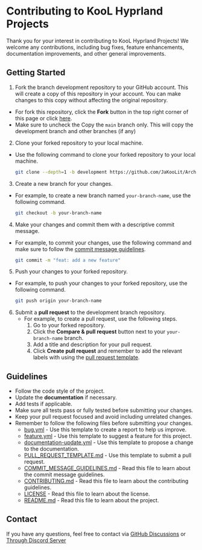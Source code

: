 # Contributing to KooL Hyprland Projects

Thank you for your interest in contributing to KooL Hyprland Projects! We welcome any contributions, including bug fixes, feature enhancements, documentation improvements, and other general improvements.

## Getting Started

1. Fork the branch development repository to your GitHub account. This will create a copy of this repository in your account. You can make changes to this copy without affecting the original repository.
  - For fork this repository, click the **Fork** button in the top right corner of this page or click [here](https://github.com/JaKooLit/Arch-Hyprland/fork).
  - Make sure to uncheck the Copy the `main` branch only. This will copy the development branch and other branches (if any)
 
2. Clone your forked repository to your local machine.

  - Use the following command to clone your forked repository to your local machine.

     ```bash
     git clone --depth=1 -b development https://github.com/JaKooLit/Arch-Hyprland.git
     ```

3. Create a new branch for your changes.

  - For example, to create a new branch named `your-branch-name`, use the following command.

     ```bash
     git checkout -b your-branch-name
     ```

4. Make your changes and commit them with a descriptive commit message.

  - For example, to commit your changes, use the following command and make sure to follow the [commit message guidelines](https://github.com/JaKooLit/Arch-Hyprland/blob/main/COMMIT_MESSAGE_GUIDELINES.md).

     ```bash
     git commit -m "feat: add a new feature"
     ```

5. Push your changes to your forked repository.

  - For example, to push your changes to your forked repository, use the following command.

     ```bash
     git push origin your-branch-name
     ```

6. Submit a **pull request** to the development branch repository.
   - For example, to create a pull request, use the following steps.
     1. Go to your forked repository.
     2. Click the **Compare & pull request** button next to your `your-branch-name` branch.
     3. Add a title and description for your pull request.
     4. Click **Create pull request** and remember to add the relevant labels with using the [pull request template](https://github.com/JaKooLit/Arch-Hyprland/blob/main/.github/PULL_REQUEST_TEMPLATE.md).

## Guidelines

- Follow the code style of the project.
- Update the **documentation** if necessary.
- Add tests if applicable.
- Make sure all tests pass or fully tested before submitting your changes.
- Keep your pull request focused and avoid including unrelated changes.
- Remember to follow the following files before submitting your changes.
  - [bug.yml](https://github.com/JaKooLit/Arch-Hyprland/blob/main/.github/ISSUE_TEMPLATE/bug.yml) - Use this template to create a report to help us improve.
  - [feature.yml](https://github.com/JaKooLit/Arch-Hyprland/blob/main/.github/ISSUE_TEMPLATE/feature.yml) - Use this template to suggest a feature for this project.
  - [documentation-update.yml](https://github.com/JaKooLit/Arch-Hyprland/blob/main/.github/ISSUE_TEMPLATE/documentation-update.yml) - Use this template to propose a change to the documentation.
  - [PULL_REQUEST_TEMPLATE.md](https://github.com/JaKooLit/Arch-Hyprland/blob/main/.github/PULL_REQUEST_TEMPLATE.md) - Use this template to submit a pull request.
  - [COMMIT_MESSAGE_GUIDELINES.md](https://github.com/JaKooLit/Arch-Hyprland/blob/main/COMMIT_MESSAGE_GUIDELINES.md) - Read this file to learn about the commit message guidelines.
  - [CONTRIBUTING.md](https://github.com/JaKooLit/Arch-Hyprland/blob/main/CONTRIBUTING.md) - Read this file to learn about the contributing guidelines.
  - [LICENSE](https://github.com/JaKooLit/Arch-Hyprland/blob/main/LICENSE.md) - Read this file to learn about the license.
  - [README.md](https://github.com/JaKooLit/Arch-Hyprland/blob/main/README.md) - Read this file to learn about the project.

## Contact

If you have any questions, feel free to contact via [GitHub Discussions](https://github.com/JaKooLit/Arch-Hyprland/discussions) or [Through Discord Server](https://discord.gg/kool-tech-world)

<!-- Auto-update: 2025-10-17T12:14:19.815923 -->
